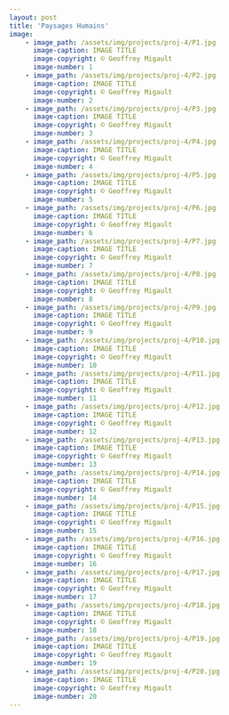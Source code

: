 ```yaml
---
layout: post
title: 'Paysages Humains'
image: 
    - image_path: /assets/img/projects/proj-4/P1.jpg
      image-caption: IMAGE TITLE
      image-copyright: © Geoffrey Migault
      image-number: 1
    - image_path: /assets/img/projects/proj-4/P2.jpg
      image-caption: IMAGE TITLE
      image-copyright: © Geoffrey Migault
      image-number: 2
    - image_path: /assets/img/projects/proj-4/P3.jpg
      image-caption: IMAGE TITLE
      image-copyright: © Geoffrey Migault
      image-number: 3
    - image_path: /assets/img/projects/proj-4/P4.jpg
      image-caption: IMAGE TITLE
      image-copyright: © Geoffrey Migault
      image-number: 4
    - image_path: /assets/img/projects/proj-4/P5.jpg
      image-caption: IMAGE TITLE
      image-copyright: © Geoffrey Migault
      image-number: 5
    - image_path: /assets/img/projects/proj-4/P6.jpg
      image-caption: IMAGE TITLE
      image-copyright: © Geoffrey Migault
      image-number: 6
    - image_path: /assets/img/projects/proj-4/P7.jpg
      image-caption: IMAGE TITLE
      image-copyright: © Geoffrey Migault
      image-number: 7
    - image_path: /assets/img/projects/proj-4/P8.jpg
      image-caption: IMAGE TITLE
      image-copyright: © Geoffrey Migault
      image-number: 8
    - image_path: /assets/img/projects/proj-4/P9.jpg
      image-caption: IMAGE TITLE
      image-copyright: © Geoffrey Migault
      image-number: 9
    - image_path: /assets/img/projects/proj-4/P10.jpg
      image-caption: IMAGE TITLE
      image-copyright: © Geoffrey Migault
      image-number: 10
    - image_path: /assets/img/projects/proj-4/P11.jpg
      image-caption: IMAGE TITLE
      image-copyright: © Geoffrey Migault
      image-number: 11
    - image_path: /assets/img/projects/proj-4/P12.jpg
      image-caption: IMAGE TITLE
      image-copyright: © Geoffrey Migault
      image-number: 12
    - image_path: /assets/img/projects/proj-4/P13.jpg
      image-caption: IMAGE TITLE
      image-copyright: © Geoffrey Migault
      image-number: 13
    - image_path: /assets/img/projects/proj-4/P14.jpg
      image-caption: IMAGE TITLE
      image-copyright: © Geoffrey Migault
      image-number: 14
    - image_path: /assets/img/projects/proj-4/P15.jpg
      image-caption: IMAGE TITLE
      image-copyright: © Geoffrey Migault
      image-number: 15
    - image_path: /assets/img/projects/proj-4/P16.jpg
      image-caption: IMAGE TITLE
      image-copyright: © Geoffrey Migault
      image-number: 16
    - image_path: /assets/img/projects/proj-4/P17.jpg
      image-caption: IMAGE TITLE
      image-copyright: © Geoffrey Migault
      image-number: 17
    - image_path: /assets/img/projects/proj-4/P18.jpg
      image-caption: IMAGE TITLE
      image-copyright: © Geoffrey Migault
      image-number: 18
    - image_path: /assets/img/projects/proj-4/P19.jpg
      image-caption: IMAGE TITLE
      image-copyright: © Geoffrey Migault
      image-number: 19
    - image_path: /assets/img/projects/proj-4/P20.jpg
      image-caption: IMAGE TITLE
      image-copyright: © Geoffrey Migault
      image-number: 20
---
```


